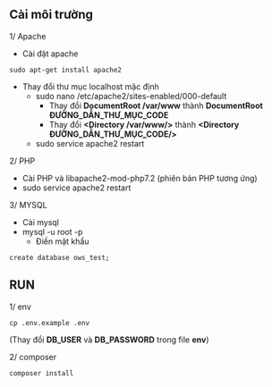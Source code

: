 ## Cài môi trường
1/ Apache
- Cài đặt apache
```
sudo apt-get install apache2
```
- Thay đổi thư mục localhost mặc định
    - sudo nano /etc/apache2/sites-enabled/000-default
        - Thay đổi **DocumentRoot /var/www** thành **DocumentRoot ĐƯỜNG_DẪN_THƯ_MỤC_CODE**
        - Thay đổi **<Directory /var/www/>** thành **<Directory ĐƯỜNG_DẪN_THƯ_MỤC_CODE/>**
    - sudo service apache2 restart
    
2/ PHP
- Cài PHP và libapache2-mod-php7.2 (phiên bản PHP tương ứng)
- sudo service apache2 restart

3/ MYSQL
- Cài mysql
- mysql -u root -p
    - Điền mật khẩu
```mysql
create database ows_test;
```

## RUN
1/ env
```
cp .env.example .env
```
(Thay đổi **DB_USER** và **DB_PASSWORD** trong file **env**)

2/ composer
```
composer install
```
